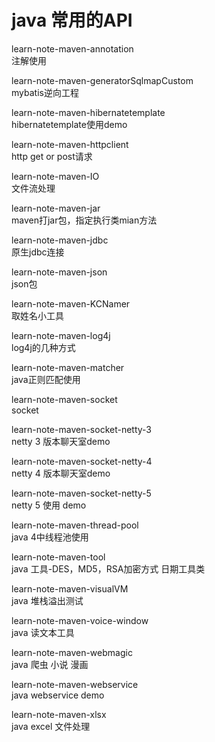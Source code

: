 # java 常用的API

learn-note-maven-annotation<br>
注解使用

learn-note-maven-generatorSqlmapCustom<br>
mybatis逆向工程

learn-note-maven-hibernatetemplate<br>
hibernatetemplate使用demo

learn-note-maven-httpclient<br>
http get or post请求

learn-note-maven-IO<br>
文件流处理

learn-note-maven-jar<br>
maven打jar包，指定执行类mian方法

learn-note-maven-jdbc<br>
原生jdbc连接

learn-note-maven-json<br>
json包

learn-note-maven-KCNamer<br>
取姓名小工具

learn-note-maven-log4j<br>
log4j的几种方式

learn-note-maven-matcher<br>
java正则匹配使用

learn-note-maven-socket<br>
socket

learn-note-maven-socket-netty-3<br>
netty 3 版本聊天室demo

learn-note-maven-socket-netty-4<br>
netty 4 版本聊天室demo

learn-note-maven-socket-netty-5<br>
netty 5 使用 demo

learn-note-maven-thread-pool<br>
java 4中线程池使用

learn-note-maven-tool<br>
java 工具-DES，MD5，RSA加密方式 日期工具类

learn-note-maven-visualVM<br>
java 堆栈溢出测试

learn-note-maven-voice-window<br>
java 读文本工具

learn-note-maven-webmagic<br>
java 爬虫 小说 漫画

learn-note-maven-webservice<br>
java webservice demo

learn-note-maven-xlsx<br>
java excel 文件处理
